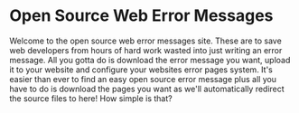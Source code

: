 # Open Source Web Error Messages

Welcome to the open source web error messages site. These are to save web developers from hours of hard work wasted into just writing an error message. All you gotta do is download the error message you want, upload it to your website and configure your websites error pages system. It's easier than ever to find an easy open source error message plus all you have to do is download the pages you want as we'll automatically redirect the source files to here! How simple is that?
